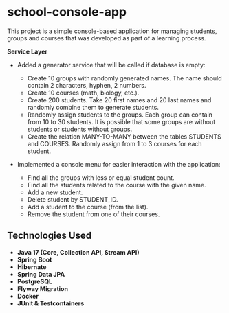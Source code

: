 # school-console-app

This project is a simple console-based application for managing students, groups and courses that was developed as part of a learning process.

**Service Layer**
- Added a generator service that will be called if database is empty:
     - Create 10 groups with randomly generated names. The name should contain 2 characters, hyphen, 2 numbers.
     - Create 10 courses (math, biology, etc.).
     - Create 200 students. Take 20 first names and 20 last names and randomly combine them to generate students.
     - Randomly assign students to the groups. Each group can contain from 10 to 30 students. It is possible that some groups are without students or students without groups.
     - Create the relation MANY-TO-MANY between the tables STUDENTS and COURSES. Randomly assign from 1 to 3 courses for each student.
     

- Implemented a console menu for easier interaction with the application:
     - Find all the groups with less or equal student count.
     - Find all the students related to the course with the given name.
     - Add a new student.
     - Delete student by STUDENT_ID.
     - Add a student to the course (from the list).
     - Remove the student from one of their courses.

## Technologies Used

- **Java 17 (Core, Collection API, Stream API)**
- **Spring Boot**
- **Hibernate**
- **Spring Data JPA**
- **PostgreSQL**
- **Flyway Migration**
- **Docker**
- **JUnit & Testcontainers**